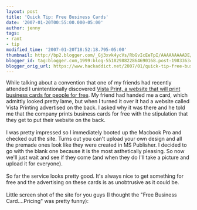 ```yaml
---
layout: post
title: 'Quick Tip: Free Business Cards'
date: '2007-01-20T00:55:00.000-05:00'
author: jenny
tags:
- rant
- tip
modified_time: '2007-01-20T18:52:18.795-05:00'
thumbnail: http://bp2.blogger.com/_Gj3xvk4ycVs/RbGvIcEeTpI/AAAAAAAAADE/x-kJDnUd7Gk/s72-c/not-so-free.jpg
blogger_id: tag:blogger.com,1999:blog-5518298822864690168.post-1983363402851586908
blogger_orig_url: https://www.hackaddict.net/2007/01/quick-tip-free-business-cards.html
---
```


While talking about a convention that one of my friends had recently attended I unintentionally discovered <a href="http://www.vistaprint.com">Vista Print, a website that will print business cards for people for free</a>.  My friend had handed me a card, which admittly looked pretty lame, but when I turned it over it had a website called Vista Printing advertised on the back. I asked why it was there and he told me that the company prints business cards for free with the stipulation that they get to put their website on the back.  <br /><br />I was pretty impressed so I immediately booted up the Macbook Pro and checked out the site.  Turns out you can't upload your own design and all the premade ones look like they were created in MS Publisher.  I decided to go with the blank one because it is the most asthetically pleasing.  So now we'll just wait and see if they come (and when they do I'll take a picture and upload it for everyone).<br /><br />So far the service looks pretty good.  It's always nice to get something for free and the advertising on these cards is as unobtrusive as it could be.<br /><br />Little screen shot of the site for you guys (I thought the "Free Business Card....Pricing" was pretty funny):<br /><br /><a onblur="try {parent.deselectBloggerImageGracefully();} catch(e) {}" href="http://bp2.blogger.com/_Gj3xvk4ycVs/RbGvIcEeTpI/AAAAAAAAADE/x-kJDnUd7Gk/s1600-h/not-so-free.jpg"><img style="margin: 0px auto 10px; display: block; text-align: center; cursor: pointer;" src="http://bp2.blogger.com/_Gj3xvk4ycVs/RbGvIcEeTpI/AAAAAAAAADE/x-kJDnUd7Gk/s400/not-so-free.jpg" alt="" id="BLOGGER_PHOTO_ID_5021987619003584146" border="0" /></a>